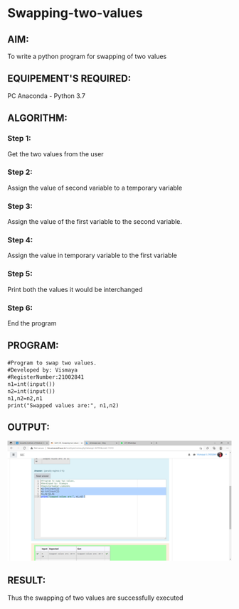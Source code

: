 # Swapping-two-values
## AIM:
To write a python program for swapping of two values
## EQUIPEMENT'S REQUIRED: 
PC
Anaconda - Python 3.7
## ALGORITHM: 
### Step 1:
Get the two values from the user
### Step 2: 
Assign the value of second variable to a temporary variable 
### Step 3: 
Assign the value of the first variable to the second variable.
### Step 4:  
Assign the value in temporary variable to the first variable
### Step 5: 
Print both the values it would be interchanged
### Step 6: 
End the program
## PROGRAM:
~~~
#Program to swap two values.
#Developed by: Vismaya
#RegisterNumber:21002841
n1=int(input())
n2=int(input())
n1,n2=n2,n1
print("Swapped values are:", n1,n2)  
~~~
## OUTPUT:
![GitHub logo](swapping.png)


## RESULT:
Thus the swapping of two values are successfully executed



